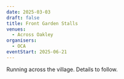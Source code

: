 ```yaml
---
date: 2025-03-03
draft: false
title: Front Garden Stalls
venues:
  - Across Oakley
organisers:
  - OCA
eventStart: 2025-06-21
---
```


Running across the village. Details to follow.